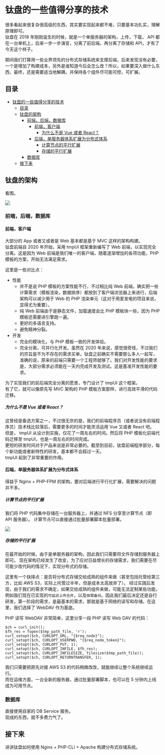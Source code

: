 # 钛盘的一些值得分享的技术

很多看起来很复杂很高级的东西，其实要实现起来都不难，只要基本功扎实，理解原理即可。  
钛盘在 2018 年刚刚诞生的时候，就是一个单服务器的架构，上传，下载， API 都在一台单机上，后来一步一步演变，分离了前后端，再分离了存储和 API，才有了今天这个样子。  

期间我们打算用一些业界领先的分布式存储系统来支撑后端，后来发现没有必要，一个是增加了构建成本，另外是谁知道今后会怎么改？所以，如果要深入做什么东西，最终，还是需要适当地解耦，并保持各个组件尽可能可控，可扩展。  

## 目录

- [钛盘的一些值得分享的技术](#钛盘的一些值得分享的技术)
  - [目录](#目录)
  - [钛盘的架构](#钛盘的架构)
    - [前端，后端，数据库](#前端后端数据库)
      - [前端，客户端](#前端客户端)
        - [为什么不是 Vue 或者 React？](#为什么不是-vue-或者-react)
      - [后端，单服务器体系扩展为分布式体系](#后端单服务器体系扩展为分布式体系)
        - [计算节点的平行扩展](#计算节点的平行扩展)
        - [存储的平行扩展](#存储的平行扩展)
    - [数据库](#数据库)
  - [接下来](#接下来)

## 钛盘的架构
看图。  

![](img%5Ctmplink.svg)

### 前端，后端，数据库

#### 前端，客户端
大部分的 App 或者又或者是 Web 基本都是基于 MVC 这样的架构构建。  
钛盘前端自 2020 年开始，采用 tmpUI 框架重新编写了 Web 前端，以实现完全分离。这是因为 Web 前端是我们唯一的客户端，随着逐渐增加的各项功能，PHP 模板的方案，开始无法满足需求。  

这里是一些对比点：
* 性能
  * 并不是说 PHP 模板的方案性能不行，不过相比纯 Web 前端，确实把一些计算需求（模板渲染，数据排序）都放到了客户端浏览器上来进行，后端架构可以减少用于 Web 的 PHP 渲染单元（这对于用爱发电的项目来说，显得尤为重要）。
  * 纯 Web 前端由于是静态文件，加载速度会比 PHP 模板快一些，因为 PHP 模板还需要进引擎跑一遍。
  * 更好的多语言支持。
  * 避免精神分裂。
* 开发
  * 完全的模块化，与 PHP 模板一致的开发体验。
  * 完全分离，可并行化开发。虽然在 2020 年来说，感觉很奇怪，不过我们的宗旨是不为不存在的需求买单。钛盘之前确实不需要那么多人一起写，准确的说，原来的前端只需要一个工程师就够了。我们对开发性能的要求是，大部分需求必须能在一天内完成开发及测试。这是基准开发性能的要求。  

为了实现我们的前后端完全分离的愿景，专门设计了 tmpUI 这个框架。  
有了它，就可以像原先写 MVC 架构的 PHP 模板方案那样，进行高效平滑的代码迁移。  

##### 为什么不是 Vue 或者 React？
这曾经是备选方案之一，不过很无奈的是，我们的前端程序员（或者说没有前端程序员）技术栈比较落后，需要更多的时间才能灵活运用 Vue 又或者 React 吧。  
但是， tmpUI 从设计到实施，仅花了一周左右的时间。然后将 PHP 模板化前端代码迁移至 tmpUI，也是一周左右的时间完成。  
更短的研发时间对于产品来说是非常必要的。截至到目前，钛盘前端程序部分，每个新功能或者新特性的研发，基本都不会超过一天。  
tmpUI 起到了非常重要的作用。

#### 后端，单服务器体系扩展为分布式体系
得益于 Nginx + PHP-FPM 的架构，要对后端进行平行化扩展，需要解决的问题并不多。  

##### 计算节点的平行扩展
我们将 PHP 代码集中存储在一台服务器上，并通过 NFS 分享至计算节点（即 API 服务器）。
计算节点可以直接通过批量部署脚本批量部署。  

![](img%5Ccontrol-layer.svg)

##### 存储的平行扩展
在最开始的时候，由于是单服务器的架构，因此我们只需要将文件存储到服务器上即可。
现在架构已经发生了改变，为了应对日益增长的存储需求，我们需要在尽可能少改代码的情况下，实现分布式的存储。

这里有一个抉择点：是否将分布式存储交给成熟的组件来做（甚至包括托管给第三方，比如 AWS S3，实际上托管过半年，但是成本太高放弃了）。
经过实践后发现，由于我们的需求不确定，如果交给成熟的组件来做，可能无法定制某些功能，例如我们现在已实现的``可延迟上传合并``，以及``按需备份``。因此我们最后决定还是自行研发，第一阶段的需求，是最基本的需求，那就是基于网络的读写和存储。在这里，我们选择了 WebDAV 作为基底。

PHP 读写 WebDAV 非常简单，这里分享一段 PHP 读写 Web DAV 的代码：  
```
$ch = curl_init();
$fh_res = fopen($tmp_path_file, 'r');
curl_setopt($ch, CURLOPT_URL, "{$req_node}");
curl_setopt($ch, CURLOPT_USERPWD, "{$req_node_token}");
curl_setopt($ch, CURLOPT_PUT, 1);
curl_setopt($ch, CURLOPT_INFILE, $fh_res);
curl_setopt($ch, CURLOPT_INFILESIZE, filesize($tmp_path_file));
curl_setopt($ch, CURLOPT_RETURNTRANSFER, 1);
```
我们只需要把原先对接 AWS S3 的代码稍微改改，就能继续让整个系统继续运行。  
而在运维方面，一台全新的服务器，通过批量部署脚本，也可以在 5 分钟内上线成为可用节点。  

### 数据库
直接使用自家的 DB Service 服务。  
现成的东西，就不多费力气了。

## 接下来
讲讲钛盘如何使用 Nginx + PHP-CLI + Apache 构建分布式存储系统。